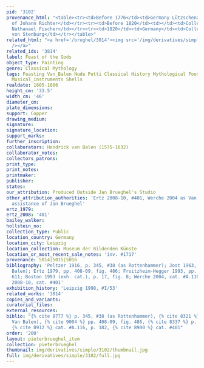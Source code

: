 ```yaml
---
pid: '3102'
provenance_html: "<table><tr><td>Before 1776</td><td>Germany Lützschena</td><td>Collection
  of Johann Richter</td></tr><tr><td>Before 1820</td><td></td><td>Collection of Christian
  Nathanael Fischer</td></tr><tr><td>1820</td><td>Germany</td><td>Collection of Speck
  von Stenburg</td></tr></table>"
related_html: "<a href='/brughel/3814'><img src='/img/derivatives/simple/3814/thumbnail.jpg'
  /></a>"
related_ids: '3814'
label: Feast of the Gods
object_type: Painting
genre: Classical Mythology
tags: Feasting Van_Balen Nude Putti Classical History Mythological Food Fruit Household_items
  Musical_instruments Shells
realdate: 1605-1606
height_cm: '33.5'
width_cm: '46'
diameter_cm: 
plate_dimensions: 
support: Copper
drawing_medium: 
signature: 
signature_location: 
support_marks: 
further_inscription: 
collaborators: Hendrick van Balen (1575-1632)
collaborator_notes: 
collectors_patrons: 
print_type: 
print_notes: 
printmaker: 
publisher: 
states: 
our_attribution: Produced Outside Jan Brueghel's Studio
other_attribution_authorities: 'Ertz 2008-10, #401, Werche 2004 as Van Balen without
  assistance of Jan Brueghel'
ertz_1979: 
ertz_2008: '401'
bailey_walker: 
hollstein_no: 
collection_type: Public
location_country: Germany
location_city: Leipzig
location_collection: Museum der Bildenden Künste
location_or_most_recent_sale_notes: 'inv. #1717'
provenance: 5014|5015|5016
bibliography: 'Peltzer 1916, p. 345, #38 (as Rottenhammer); Jost 1963, p. 96 (as Van
  Balen); Ertz 1979, pp. 408-09, fig. 486; Froitzheim-Hegger 1993, pp. 167-60, n.
  611; Boston 1993 (exh. cat.), p. 17, fig. 8; Werche 2004, cat. #A.116, p. 182; Ertz
  2008-10, cat. #401'
exhibition_history: 'Leipzig 1998, #I/53'
related_works: '3814'
copies_and_variants: 
curatorial_files: 
external_resources: 
biblio: "{% cite 8777 %} p. 345, #38 (as Rottenhammer), {% cite 8321 %} p. 96 (as
  Van Balen), {% cite 9004 %} pp. 408-09, fig. 486, {% cite 8337 %} p. 17, fig. 8,
  {% cite 8912 %} cat. #A.116, p. 182, {% cite 8900 %} cat. #401"
order: '200'
layout: pieterbrueghel_item
collection: pieterbrueghel
thumbnail: img/derivatives/simple/3102/thumbnail.jpg
full: img/derivatives/simple/3102/full.jpg
---
```

